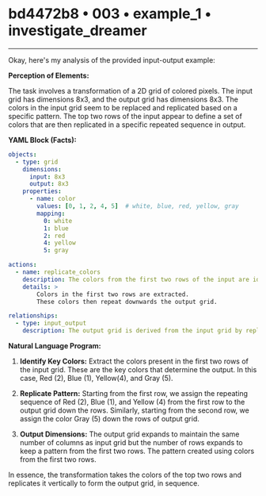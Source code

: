 # bd4472b8 • 003 • example_1 • investigate_dreamer

---
Okay, here's my analysis of the provided input-output example:

**Perception of Elements:**

The task involves a transformation of a 2D grid of colored pixels. The input grid has dimensions 8x3, and the output grid has dimensions 8x3. The colors in the input grid seem to be replaced and replicated based on a specific pattern. The top two rows of the input appear to define a set of colors that are then replicated in a specific repeated sequence in output.

**YAML Block (Facts):**



```yaml
objects:
  - type: grid
    dimensions:
      input: 8x3
      output: 8x3
    properties:
      - name: color
        values: [0, 1, 2, 4, 5]  # white, blue, red, yellow, gray
        mapping:
          0: white
          1: blue
          2: red
          4: yellow
          5: gray

actions:
  - name: replicate_colors
    description: The colors from the first two rows of the input are identified. Each color value is replicated in the output.
    details: >
        Colors in the first two rows are extracted.
        These colors then repeat downwards the output grid.

relationships:
  - type: input_output
    description: The output grid is derived from the input grid by replicating colors from first two rows.

```



**Natural Language Program:**

1.  **Identify Key Colors:** Extract the colors present in the first two rows of the input grid. These are the key colors that determine the output. In this case, Red (2), Blue (1), Yellow(4), and Gray (5).

2.  **Replicate Pattern:** Starting from the first row, we assign the repeating sequence of Red (2), Blue (1), and Yellow (4) from the first row to the output grid down the rows. Similarly, starting from the second row, we assign the color Gray (5) down the rows of output grid.

3.  **Output Dimensions:** The output grid expands to maintain the same number of columns as input grid but the number of rows expands to keep a pattern from the first two rows. The pattern created using colors from the first two rows.

In essence, the transformation takes the colors of the top two rows and replicates it vertically to form the output grid, in sequence.

